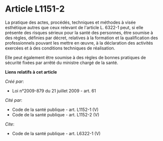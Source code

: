 # Article L1151-2

La pratique des actes, procédés, techniques et méthodes à visée esthétique autres que ceux relevant de l'article L. 6322-1
peut, si elle présente des risques sérieux pour la santé des personnes, être soumise à des règles, définies par décret,
relatives à la formation et la qualification des professionnels pouvant les mettre en œuvre, à la déclaration des activités
exercées et à des conditions techniques de réalisation. 

Elle peut également être soumise à des règles de bonnes pratiques de sécurité fixées par arrêté du ministre chargé de la
santé.

**Liens relatifs à cet article**

_Créé par_:

  - Loi n°2009-879 du 21 juillet 2009 - art. 61

_Cité par_:

  - Code de la santé publique - art. L1152-1 (V)
  - Code de la santé publique - art. L1152-2 (V)

_Cite_:

  - Code de la santé publique - art. L6322-1 (V)
